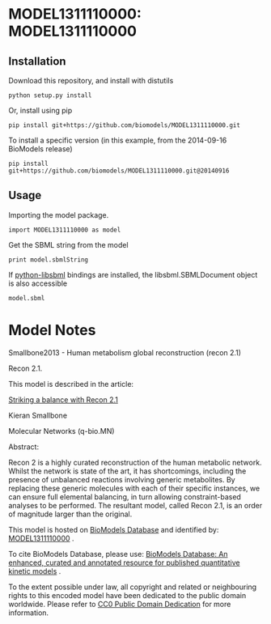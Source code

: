 # MODEL1311110000: MODEL1311110000

## Installation

Download this repository, and install with distutils

`python setup.py install`

Or, install using pip

`pip install git+https://github.com/biomodels/MODEL1311110000.git`

To install a specific version (in this example, from the 2014-09-16 BioModels release)

`pip install git+https://github.com/biomodels/MODEL1311110000.git@20140916`

## Usage

Importing the model package.

`import MODEL1311110000 as model`

Get the SBML string from the model

`print model.sbmlString`

If [python-libsbml](https://pypi.python.org/pypi/python-libsbml) bindings are
installed, the libsbml.SBMLDocument object is also accessible

`model.sbml`


# Model Notes


Smallbone2013 - Human metabolism global reconstruction (recon 2.1)

Recon 2.1.

This model is described in the article:

[Striking a balance with Recon 2.1](http://arxiv.org/abs/1311.5696)

Kieran Smallbone

Molecular Networks (q-bio.MN)

Abstract:

Recon 2 is a highly curated reconstruction of the human metabolic network.
Whilst the network is state of the art, it has shortcomings, including the
presence of unbalanced reactions involving generic metabolites. By replacing
these generic molecules with each of their specific instances, we can ensure
full elemental balancing, in turn allowing constraint-based analyses to be
performed. The resultant model, called Recon 2.1, is an order of magnitude
larger than the original.

This model is hosted on [BioModels Database](http://www.ebi.ac.uk/biomodels/)
and identified by:
[MODEL1311110000](http://identifiers.org/biomodels.db/MODEL1311110000) .

To cite BioModels Database, please use: [BioModels Database: An enhanced,
curated and annotated resource for published quantitative kinetic
models](http://identifiers.org/pubmed/20587024) .

To the extent possible under law, all copyright and related or neighbouring
rights to this encoded model have been dedicated to the public domain
worldwide. Please refer to [CC0 Public Domain
Dedication](http://creativecommons.org/publicdomain/zero/1.0/) for more
information.


